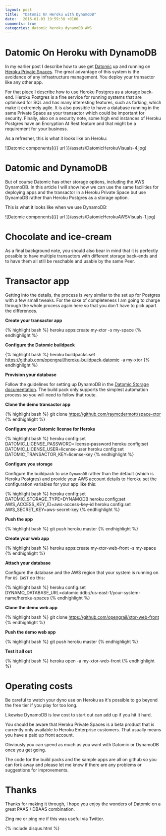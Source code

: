```yaml
---
layout: post
title:  "Datomic On Heroku with DynamoDB"
date:   2016-01-03 19:59:38 +0100
comments: true
categories: datomic heroku dynamoDB AWS
---
```


# Datomic On Heroku with DynamoDB

In my earlier post I describe how to use get [Datomic][datomic] up and running on [Heroku Private Spaces][heroku]. The great advantage of this system is the avoidance of any infrastructure management. You deploy your transactor like any other app.
 
For that piece I describe how to use Heroku Postgres as a storage back-end. Heroku Postgres is a fine service for running systems that are optimised for SQL and has many interesting features, such as forking, which make it extremely agile. It is also possible to have a database running in the same Private Space as your transactor which could be important for security. Finally, also on a security note, some high end instances of Heroku Postgres have an Encryption At Rest feature and that might be a requirement for your business.

As a refresher, this is what it looks like on Heroku:

![Datomic components]({{ url }}/assets/DatomicHerokuVisuals-4.jpg)

# Datomic and DynamoDB
But of course Datomic has other storage options, including the AWS DynamoDB. In this article I will show how we can use the same facilities for deploying apps and the transactor in a Heroku Private Space but use DynamoDB rather than Heroku Postgres as a storage option.

This is what it looks like when we use DynamoDB:

![Datomic components]({{ url }}/assets/DatomicHerokuAWSVisuals-1.jpg)

# Chocolate and ice-cream
As a final background note, you should also bear in mind that it is perfectly possible to have multiple transactors with different storage back-ends and to have them all still be reachable and usable by the same Peer.

# Transactor app #
Getting into the details, the process is very similar to the set up for Postgres with a few small tweaks. For the sake of completeness I am going to charge through the whole process again here so that you don't have to pick apart the differences.

**Create your transactor app**

{% highlight bash %}
heroku apps:create my-xtor -s my-space
{% endhighlight %}

**Configure the Datomic buildpack**

{% highlight bash %}
heroku buildpacks:set https://github.com/opengrail/heroku-buildpack-datomic -a my-xtor
{% endhighlight %}

**Provision your database**

Follow the guidelines for setting up DynamoDB in the [Datomic Storage documentation][datomic-ddb]. The build pack only supports the simplest automation process so you will need to follow that route.

**Clone the demo transactor app**

{% highlight bash %}
git clone https://github.com/raymcdermott/space-xtor
{% endhighlight %}

**Configure your Datomic license for Heroku**

{% highlight bash %}
heroku config:set DATOMIC_LICENSE_PASSWORD=license-password
heroku config:set DATOMIC_LICENSE_USER=license-user
heroku config:set DATOMIC_TRANSACTOR_KEY=license-key
{% endhighlight %}

**Configure you storage**

Configure the buildpack to use `DynamoDB` rather than the default (which is Heroku Postgres) and provide your AWS account details to Heroku set the configuration variables for your app like this:

{% highlight bash %}
heroku config:set DATOMIC_STORAGE_TYPE=DYNAMODB
heroku config:set AWS_ACCESS_KEY_ID=aws-access-key-id 
heroku config:set AWS_SECRET_KEY=aws-secret-key
{% endhighlight %}

**Push the app**

{% highlight bash %}
git push heroku master
{% endhighlight %}

**Create your web app**

{% highlight bash %}
heroku apps:create my-xtor-web-front -s my-space
{% endhighlight %}

**Attach your database**

Configure the database and the AWS region that your system is running on. For `US EAST` do this:

{% highlight bash %}
heroku config:set DYNAMO_DATABASE_URL=datomic:ddb://us-east-1/your-system-name/heroku-spaces
{% endhighlight %}

**Clone the demo web app**

{% highlight bash %}
git clone https://github.com/opengrail/xtor-web-front
{% endhighlight %}

**Push the demo web app**

{% highlight bash %}
git push heroku master
{% endhighlight %}

**Test it all out**

{% highlight bash %}
heroku open -a my-xtor-web-front
{% endhighlight %}

# Operating costs

Be careful to watch your dyno use on Heroku as it's possible to go beyond the free tier if you play for too long.

Likewise DynamoDB is low cost to start out can add up if you hit it hard.

You should be aware that Heroku Private Spaces is a beta product that is currently only available to Heroku Enterprise customers. That usually means you have a paid up front account.

Obviously you can spend as much as you want with Datomic or DynamoDB once you get going. 

The code for the build packs and the sample apps are all on github so you can fork away and please let me know if there are any problems or suggestions for improvements.

# Thanks

Thanks for making it through, I hope you enjoy the wonders of Datomic on a great PAAS / DBAAS combination.

Zing me or ping me if this was useful via Twitter.


[datomic]: https://www.datomic.com
[heroku]: https://www.heroku.com/private-spaces
[datomic-ddb]: http://docs.datomic.com/storage.html#provisioning-dynamo
    

{% include disqus.html %}

